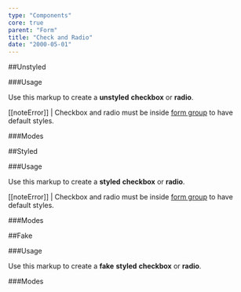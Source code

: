 ```yaml
---
type: "Components"
core: true
parent: "Form"
title: "Check and Radio"
date: "2000-05-01"
---
```


##Unstyled

###Usage

Use this markup to create a **unstyled** **checkbox** or **radio**.

<script type="text/plain" class="language-markup">
  <form>
    <div class="form-group">
      <input type="checkbox" id="checkbox-unstyled" class="unstyled">
      <label class="form-label" for="checkbox-unstyled">
        <!-- content -->
      </label>
    </div>

    <div class="form-group">
      <input type="radio" id="radio-unstyled" name="radio-unstyled" class="unstyled">
      <label class="form-label" for="radio-unstyled">
        <!-- content -->
      </label>
    </div>
  </form>
</script>

[[noteError]]
| Checkbox and radio must be inside [form group](/core/form/group) to have default styles.

###Modes

<demo>
  <demovanilla src="vanilla/core/form/check-radio-unstyled-block">
  </demovanilla>
  <demovanilla src="vanilla/core/form/check-radio-unstyled-inline">
  </demovanilla>
  <demovanilla src="vanilla/core/form/check-radio-unstyled-disabled">
  </demovanilla>
</demo>

##Styled

###Usage

Use this markup to create a **styled** **checkbox** or **radio**.

<script type="text/plain" class="language-markup">
  <form>
    <div class="form-group">
      <input type="checkbox" id="checkbox-styled">
      <label class="form-label" for="checkbox-styled">
        <!-- content -->
      </label>
    </div>

    <div class="form-group">
      <input type="radio" id="radio-styled" name="radio-styled">
      <label class="form-label" for="radio-styled">
        <!-- content -->
      </label>
    </div>
  </form>
</script>

[[noteError]]
| Checkbox and radio must be inside [form group](/core/form/group) to have default styles.

###Modes

<demo>
  <demovanilla src="vanilla/core/form/check-radio-styled-block">
  </demovanilla>
  <demovanilla src="vanilla/core/form/check-radio-styled-inline">
  </demovanilla>
  <demovanilla src="vanilla/core/form/check-radio-styled-disabled">
  </demovanilla>
</demo>

##Fake

###Usage

Use this markup to create a **fake** **styled** **checkbox** or **radio**.

<script type="text/plain" class="language-markup">
  <div class="form-group">
    <div class="checkbox-styled">
      <!-- content -->
    </div>
  </div>

  <div class="form-group">
    <div class="radio-styled">
      <!-- content -->
    </div>
  </div>
</script>

###Modes

<demo>
  <demovanilla src="vanilla/core/form/check-radio-fake-block">
  </demovanilla>
  <demovanilla src="vanilla/core/form/check-radio-fake-inline">
  </demovanilla>
  <demovanilla src="vanilla/core/form/check-radio-fake-disabled">
  </demovanilla>
</demo>
